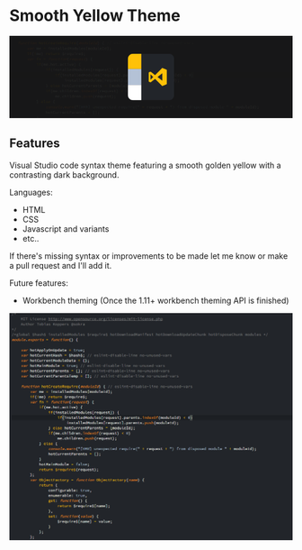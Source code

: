 # Smooth Yellow Theme

![heading](smooth-yellow-heading.png)

## Features

Visual Studio code syntax theme featuring a smooth golden yellow with a contrasting dark background.

Languages:
* HTML
* CSS
* Javascript and variants
* etc.. 

If there's missing syntax or improvements to be made let me know or make a pull request and I'll add it.

Future features:
* Workbench theming (Once the 1.11+ workbench theming API is finished)

![screenshot](smooth-yellow-theme-screenshot.png)